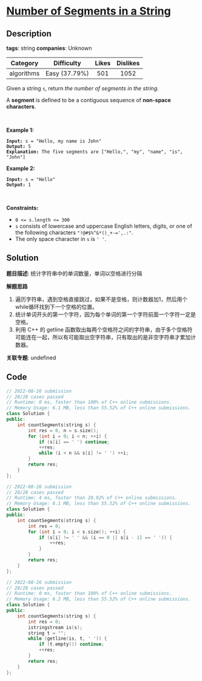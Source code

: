 # [Number of Segments in a String](https://leetcode.com/problems/number-of-segments-in-a-string/description/)

## Description

**tags**: string
**companies**: Unknown

| Category | Difficulty | Likes | Dislikes |
| :------: | :--------: | :---: | :------: |
| algorithms | Easy (37.79%) | 501 | 1052 |

<p>Given a string <code>s</code>, return <em>the number of segments in the string</em>.</p>

<p>A <strong>segment</strong> is defined to be a contiguous sequence of <strong>non-space characters</strong>.</p>

<p>&nbsp;</p>
<p><strong>Example 1:</strong></p>

<pre><code><strong>Input:</strong> s = &quot;Hello, my name is John&quot;
<strong>Output:</strong> 5
<strong>Explanation:</strong> The five segments are [&quot;Hello,&quot;, &quot;my&quot;, &quot;name&quot;, &quot;is&quot;, &quot;John&quot;]</code></pre>

<p><strong>Example 2:</strong></p>

<pre><code><strong>Input:</strong> s = &quot;Hello&quot;
<strong>Output:</strong> 1</code></pre>

<p>&nbsp;</p>
<p><strong>Constraints:</strong></p>

<ul>
	<li><code>0 &lt;= s.length &lt;= 300</code></li>
	<li><code>s</code> consists of lowercase and uppercase English letters, digits, or one of the following characters <code>&quot;!@#$%^&amp;*()_+-=&#39;,.:&quot;</code>.</li>
	<li>The only space character in <code>s</code> is <code>&#39; &#39;</code>.</li>
</ul>

## Solution

**题目描述**: 统计字符串中的单词数量，单词以空格进行分隔

**解题思路**

1. 遍历字符串，遇到空格直接跳过，如果不是空格，则计数器加1，然后用个while循环找到下一个空格的位置。
2. 统计单词开头的第一个字符，因为每个单词的第一个字符前面一个字符一定是空格。
3. 利用 C++ 的 getline 函数取出每两个空格符之间的字符串，由于多个空格符可能连在一起，所以有可能取出空字符串，只有取出的是非空字符串才累加计数器。

**关联专题**: undefined

## Code

```cpp
// 2022-08-26 submission
// 28/28 cases passed
// Runtime: 0 ms, faster than 100% of C++ online submissions.
// Memory Usage: 6.1 MB, less than 55.52% of C++ online submissions.
class Solution {
public:
    int countSegments(string s) {
        int res = 0, n = s.size();
        for (int i = 0; i < n; ++i) {
            if (s[i] == ' ') continue;
            ++res;
            while (i < n && s[i] != ' ') ++i;
        }
        return res;
    }
};
```

```cpp
// 2022-08-26 submission
// 28/28 cases passed
// Runtime: 4 ms, faster than 20.92% of C++ online submissions.
// Memory Usage: 6.1 MB, less than 55.52% of C++ online submissions.
class Solution {
public:
    int countSegments(string s) {
        int res = 0;
        for (int i = 0; i < s.size(); ++i) {
            if (s[i] != ' ' && (i == 0 || s[i - 1] == ' ')) {
                ++res;
            }
        }
        return res;
    }
};
```

```cpp
// 2022-08-26 submission
// 28/28 cases passed
// Runtime: 0 ms, faster than 100% of C++ online submissions.
// Memory Usage: 6.2 MB, less than 55.52% of C++ online submissions.
class Solution {
public:
    int countSegments(string s) {
        int res = 0;
        istringstream is(s);
        string t = "";
        while (getline(is, t, ' ')) {
            if (t.empty()) continue;
            ++res;
        }
        return res;
    }
};
```
